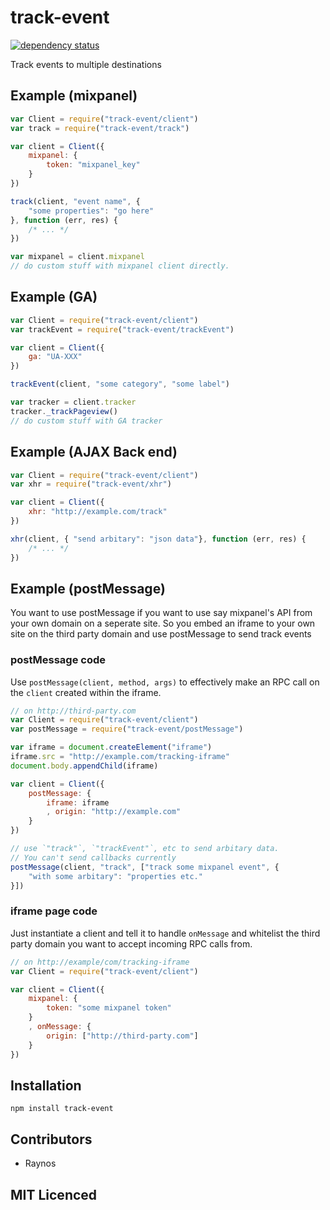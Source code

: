 # track-event

<!-- [![build status][1]][2] -->

[![dependency status][3]][4]

<!-- [![browser support][5]][6] -->

Track events to multiple destinations

## Example (mixpanel)

```js
var Client = require("track-event/client")
var track = require("track-event/track")

var client = Client({
    mixpanel: {
        token: "mixpanel_key"
    }
})

track(client, "event name", {
    "some properties": "go here"
}, function (err, res) {
    /* ... */
})

var mixpanel = client.mixpanel
// do custom stuff with mixpanel client directly.
```

## Example (GA)

```js
var Client = require("track-event/client")
var trackEvent = require("track-event/trackEvent")

var client = Client({
    ga: "UA-XXX"
})

trackEvent(client, "some category", "some label")

var tracker = client.tracker
tracker._trackPageview()
// do custom stuff with GA tracker
```

## Example (AJAX Back end)

```js
var Client = require("track-event/client")
var xhr = require("track-event/xhr")

var client = Client({
    xhr: "http://example.com/track"
})

xhr(client, { "send arbitary": "json data"}, function (err, res) {
    /* ... */
})
```

## Example (postMessage)

You want to use postMessage if you want to use say mixpanel's API
    from your own domain on a seperate site. So you embed an iframe
    to your own site on the third party domain and use postMessage
    to send track events

### postMessage code

Use `postMessage(client, method, args)` to effectively make an
    RPC call on the `client` created within the iframe.

```js
// on http://third-party.com
var Client = require("track-event/client")
var postMessage = require("track-event/postMessage")

var iframe = document.createElement("iframe")
iframe.src = "http://example.com/tracking-iframe"
document.body.appendChild(iframe)

var client = Client({
    postMessage: {
        iframe: iframe
        , origin: "http://example.com"
    }
})

// use `"track"`, `"trackEvent"`, etc to send arbitary data.
// You can't send callbacks currently
postMessage(client, "track", ["track some mixpanel event", {
    "with some arbitary": "properties etc."
}])
```

### iframe page code

Just instantiate a client and tell it to handle `onMessage` and
    whitelist the third party domain you want to accept incoming
    RPC calls from.

```js
// on http://example/com/tracking-iframe
var Client = require("track-event/client")

var client = Client({
    mixpanel: {
        token: "some mixpanel token"
    }
    , onMessage: {
        origin: ["http://third-party.com"]
    }
})
```


## Installation

`npm install track-event`

## Contributors

 - Raynos

## MIT Licenced

  [1]: https://secure.travis-ci.org/Colingo/track-event.png
  [2]: http://travis-ci.org/Colingo/track-event
  [3]: http://david-dm.org/Colingo/track-event/status.png
  [4]: http://david-dm.org/Colingo/track-event
  [5]: http://ci.testling.com/Colingo/track-event.png
  [6]: http://ci.testling.com/Colingo/track-event
